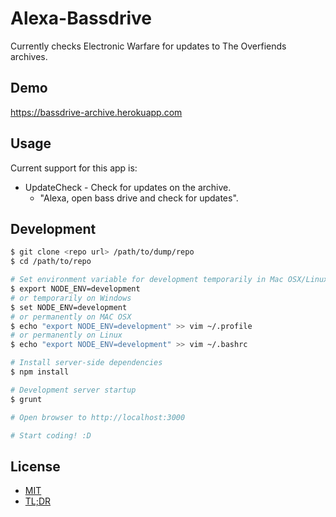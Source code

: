 Alexa-Bassdrive
============

Currently checks Electronic Warfare for updates to The Overfiends archives.

Demo
--------

https://bassdrive-archive.herokuapp.com

Usage
---------
Current support for this app is:

* UpdateCheck - Check for updates on the archive.
    * "Alexa, open bass drive and check for updates".

Development
------------------
```bash
$ git clone <repo url> /path/to/dump/repo
$ cd /path/to/repo

# Set environment variable for development temporarily in Mac OSX/Linux
$ export NODE_ENV=development
# or temporarily on Windows
$ set NODE_ENV=development
# or permanently on MAC OSX
$ echo "export NODE_ENV=development" >> vim ~/.profile
# or permanently on Linux
$ echo "export NODE_ENV=development" >> vim ~/.bashrc

# Install server-side dependencies
$ npm install

# Development server startup
$ grunt

# Open browser to http://localhost:3000

# Start coding! :D
```

License
----------
* [MIT](http://brutalhonesty.mit-license.org/)
* [TL;DR](https://tldrlegal.com/license/mit-license)


